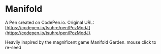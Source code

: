 # Manifold

A Pen created on CodePen.io. Original URL: [https://codepen.io/tsuhre/pen/PozModJ](https://codepen.io/tsuhre/pen/PozModJ).

Heavily inspired by the magnificent game Manifold Garden.
mouse click to re-seed